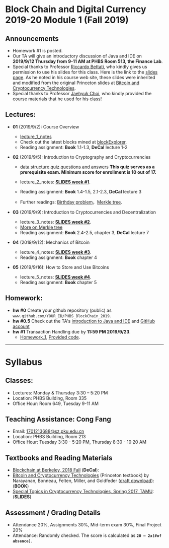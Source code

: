 # Block Chain and Digital Currency 2019-20 Module 1 (Fall 2019)

## Announcements
* Homework #1 is posted. 
* Our TA will give an introductory discussion of Java and IDE on __2019/9/12 Thursday from 9-11 AM at PHBS Room 513, the Finance Lab__. 
* Special thanks to Professor [Riccardo Bettati](http://faculty.cs.tamu.edu/bettati/), who kindly gives us permission to use his slides for this class. Here is the link to the [slides page](http://faculty.cs.tamu.edu/bettati/Courses/489CryptoCurrencies/2017A/Slides/slides_overview.html). As he noted in his course web site, these slides were inherited and modified from the original Princeton slides at [Bitcoin and Cryptocurrency Technologies](http://bitcoinbook.cs.princeton.edu/).
* Special thanks to Professor [Jaehyuk Choi](https://english.phbs.pku.edu.cn/content-627-81-1.html), who kindly provided the course materials that he used for his class!

## Lectures: 
* __01__ (2019/9/2): Course Overview
   * [lecture_1_notes](./lecture_1.pdf)
   * Check out the latest blocks mined at [blockExplorer](https://blockexplorer.com/blocks).
   * Reading assignment: __Book__ 1.1-1.3, __DeCal__ lecture 1-2
* __02__ (2019/9/5): Introduction to Cryptography and Cryptocurrencies
   * [data structure quiz questions and answers](./dataStructureQuiz.pdf) __This quiz serves as a prerequisite exam. Minimum score for enrollment is 10 out of 17.__
   
   * lecture_2_notes: [__SLIDES week #1__](http://faculty.cs.tamu.edu/bettati/Courses/489CryptoCurrencies/2017A/Slides/CryptoAndCryptoCurrencies.pdf).
   * Reading assignment: __Book__ 1.4-1.5, 2.1-2.3, __DeCal__ lecture 3
   * Further readings: [Birthday problem](https://en.wikipedia.org/wiki/Birthday_problem)，[Merkle tree](https://gist.github.com/chris-belcher/eb9abe417d74a7b5f20aabe6bff10de0). 

* __03__ (2019/9/9): Introduction to Cryptocurrencies and Decentralization
   * lecture_3_notes: [__SLIDES week #2__](http://faculty.cs.tamu.edu/bettati/Courses/489CryptoCurrencies/2017A/Slides/HowBitcoinAchievesDecentralization.pdf).
   * [More on Merkle tree](./moreOnMerkleTrees.pdf)
   * Reading assignment: __Book__ 2.4-2.5, chapter 3, __DeCal__ lecture 7

* __04__ (2019/9/12): Mechanics of Bitcoin
   * lecture_4_notes: [__SLIDES week #3__](http://faculty.cs.tamu.edu/bettati/Courses/489CryptoCurrencies/2017A/Slides/MechanicsOfBitcoin.pdf).
   * Reading assignment: __Book__ chapter 4

* __05__ (2019/9/16): How to Store and Use Bitcoins
   * lecture_5_notes: [__SLIDES week #4__](http://faculty.cs.tamu.edu/bettati/Courses/489CryptoCurrencies/2017A/Slides/HowToStoreAnduseBitcoins.pdf).
   * Reading assignment: __Book__ chapter 5
   
## Homework:
* __hw #0__ Create your github repository (public) as `www.github.com/YOUR_ID/PHBS_BlockChain_2019`. 
* __hw #0.5__ Check out the TA's [introduction to Java and IDE](https://shimo.im/docs/hCDJTrk3RTD6jpgP/read) and [GitHub account](https://github.com/AndyBeHere/TA_blockchain) 
* __hw #1__ Transaction Handling due by **11:59 PM 2019/9/23**.
   * [Homework_1](./Homework_1.pdf), [Provided code](./Homework_1.rar).
***
# Syllabus

## Classes:
* Lectures: Monday & Thursday 3:30 – 5:20 PM
* Location: PHBS Building, Room 335
* Office Hour: Room 649, Tuesday 9-11 AM

## Teaching Assistance: Cong Fang
* Email: 1701213688@sz.pku.edu.cn
* Location: PHBS Building, Room 213
* Office Hour: Tuesday 3:30 - 5:20 PM, Thursday 8:30 - 10:20 AM

## Textbooks and Reading Materials
* [Blockchain at Berkeley, 2018 Fall](https://blockchain.berkeley.edu/courses/fall-2018-fundamentals-decal/) (__DeCal__): 
* [Bitcoin and Cryptocurrency Technologies](http://bitcoinbook.cs.princeton.edu/) (Princeton textbook) by Narayanan, Bonneau, Felten, Miller, and Goldfeder ([draft download](https://www.lopp.net/pdf/princeton_bitcoin_book.pdf)): (__BOOK__)
* [Special Topics in Cryptocurrency Technologies, Spring 2017, TAMU](http://faculty.cs.tamu.edu/bettati/Courses/489CryptoCurrencies/2017A/Slides/slides_overview.html): (__SLIDES__)

## Assessment / Grading Details
* Attendance 20%, Assignments 30%, Mid-term exam 30%, Final Project 20%
* Attendance: Randomly checked. The score is calculated as __`20 – 2x(#of absence)`__. 